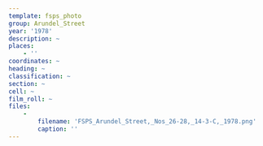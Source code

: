 ```yaml
---
template: fsps_photo
group: Arundel_Street
year: '1978'
description: ~
places:
    - ''
coordinates: ~
heading: ~
classification: ~
section: ~
cell: ~
film_roll: ~
files:
    -
        filename: 'FSPS_Arundel_Street,_Nos_26-28,_14-3-C,_1978.png'
        caption: ''
---
```

